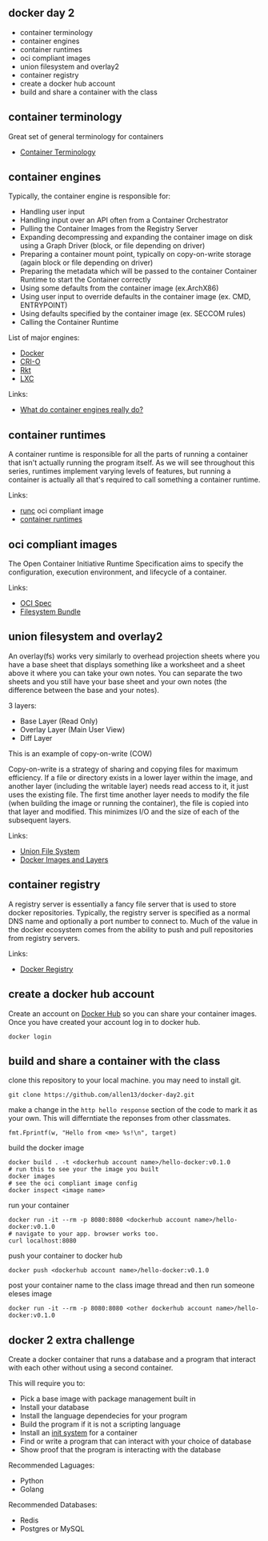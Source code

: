 docker day 2
------------

* container terminology
* container engines
* container runtimes
* oci compliant images
* union filesystem and overlay2
* container registry
* create a docker hub account
* build and share a container with the class


container terminology
---------------------

Great set of general terminology for containers

* [Container Terminology](https://developers.redhat.com/blog/2018/02/22/container-terminology-practical-introduction/)

container engines
-----------------

Typically, the container engine is responsible for:

* Handling user input
* Handling input over an API often from a Container Orchestrator
* Pulling the Container Images from the Registry Server
* Expanding decompressing and expanding the container image on disk using a Graph Driver (block, or file depending on driver)
* Preparing a container mount point, typically on copy-on-write storage (again block or file depending on driver)
* Preparing the metadata which will be passed to the container Container Runtime to start the Container correctly
* Using some defaults from the container image (ex.ArchX86)
* Using user input to override defaults in the container image (ex. CMD, ENTRYPOINT)
* Using defaults specified by the container image (ex. SECCOM rules)
* Calling the Container Runtime

List of major engines:
* [Docker](https://docs.docker.com/get-started/overview/#docker-architecture)
* [CRI-O](https://cri-o.io/)
* [Rkt](https://coreos.com/rkt/)
* [LXC](https://linuxcontainers.org/)

Links:
* [What do container engines really do?](http://crunchtools.com/so-what-does-a-container-engine-really-do-anyway/)

container runtimes
------------------

A container runtime is responsible for all the parts of running a container that isn't actually running the program itself. As we will see throughout this series, runtimes implement varying levels of features, but running a container is actually all that's required to call something a container runtime.

Links:
* [runc](https://www.docker.com/blog/runc/#:~:text=runC%20is%20a%20lightweight%2C%20portable,system%20features%20related%20to%20containers.&text=No%20dependency%20on%20the%20rest,container%20runtime%20and%20nothing%20else.)
oci compliant image
* [container runtimes](https://www.ianlewis.org/en/container-runtimes-part-1-introduction-container-r)

oci compliant images
--------------------

The Open Container Initiative Runtime Specification aims to specify the configuration, execution environment, and lifecycle of a container.

Links:
* [OCI Spec](https://github.com/opencontainers/runtime-spec/blob/master/spec.md)
* [Filesystem Bundle](https://github.com/opencontainers/runtime-spec/blob/master/bundle.md)


union filesystem and overlay2
-----------------------------

An overlay(fs) works very similarly to overhead projection sheets where you have a base sheet that displays something like a worksheet and a sheet above it where you can take your own notes. You can separate the two sheets and you still have your base sheet and your own notes (the difference between the base and your notes).

3 layers:

* Base Layer (Read Only)
* Overlay Layer (Main User View)
* Diff Layer

This is an example of copy-on-write (COW)

Copy-on-write is a strategy of sharing and copying files for maximum efficiency. If a file or directory exists in a lower layer within the image, and another layer (including the writable layer) needs read access to it, it just uses the existing file. The first time another layer needs to modify the file (when building the image or running the container), the file is copied into that layer and modified. This minimizes I/O and the size of each of the subsequent layers.

Links:
* [Union File System](https://www.terriblecode.com/blog/how-docker-images-work-union-file-systems-for-dummies/)
* [Docker Images and Layers](https://docs.docker.com/storage/storagedriver/#images-and-layers)

container registry
------------------

A registry server is essentially a fancy file server that is used to store docker repositories. Typically, the registry server is specified as a normal DNS name and optionally a port number to connect to. Much of the value in the docker ecosystem comes from the ability to push and pull repositories from registry servers.

Links:
* [Docker Registry](https://docs.docker.com/registry/)

create a docker hub account
---------------------------

Create an account on [Docker Hub](https://hub.docker.com/) so you can share your container images. Once you have created your account log in to docker hub.

    docker login

build and share a container with the class
------------------------------------------

clone this repository to your local machine. you may need to install git.

    git clone https://github.com/allen13/docker-day2.git

make a change in the `http hello response` section of the code to mark it as your own. This will differntiate the reponses from other classmates.

    fmt.Fprintf(w, "Hello from <me> %s!\n", target)

build the docker image

    docker build . -t <dockerhub account name>/hello-docker:v0.1.0
    # run this to see your the image you built
    docker images
    # see the oci compliant image config
    docker inspect <image name>

run your container

    docker run -it --rm -p 8080:8080 <dockerhub account name>/hello-docker:v0.1.0
    # navigate to your app. browser works too.
    curl localhost:8080

push your container to docker hub

    docker push <dockerhub account name>/hello-docker:v0.1.0

post your container name to the class image thread and then run someone eleses image

    docker run -it --rm -p 8080:8080 <other dockerhub account name>/hello-docker:v0.1.0

docker 2 extra challenge
------------------------

Create a docker container that runs a database and a program that interact with each other without using a second container.

This will require you to:
* Pick a base image with package management built in
* Install your database
* Install the language dependecies for your program
* Build the program if it is not a scripting language
* Install an [init system](https://ahmet.im/blog/minimal-init-process-for-containers/) for a container
* Find or write a program that can interact with your choice of database
* Show proof that the program is interacting with the database

Recommended Laguages:
* Python
* Golang

Recommended Databases:
* Redis
* Postgres or MySQL
